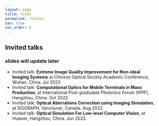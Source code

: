 ```yaml
---
layout: page
title: talks
permalink: /talks/
nav: true
nav_order: 6
---
```


## Invited talks

### slides will update later

- Invited talk: **Extreme Image Quality Improvement for Non-ideal Imaging Systems** at Chinese Optical Society Academic Conference, Wuhan, China. Jul 2023
- Invited talk: **Computational Optics for Mobile Terminals in Mass Production**, at International Post-gradudate Photonics Forum (IPPF), Hangzhou, China. Oct 2022.
- Invited talk: **Optical Aberrations Correction using Imaging Simulation**, at SIGGRAPH, Vancouver, Canada. Aug 2022.
- Invited talk: **Optical Simulation For Low‑level Computer Vision**, at Huawei, Hangzhou, China. Jun 2022.

